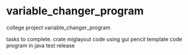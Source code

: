 variable_changer_program
========================

college project variable_changer_program

tasks to complete.
crate miglayout code using gui pencil template
code program in java
test
release

